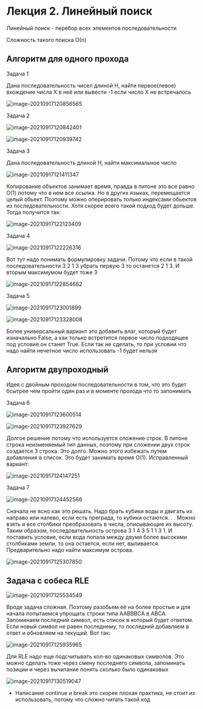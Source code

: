# Лекция 2. Линейный поиск

Линейный поиск - перебор всех элементов последовательности

Сложность такого поиска О(n)

## Алгоритм для одного прохода

Задача 1

Дана последовательность чисел длиной Н, найти первое(левое) вхождение числа Х в неё или вывести -1 если число Х не встречалось

![image-20210917120856565](pics/image-20210917120856565.png)

Задача 2 

![image-20210917120842401](pics/image-20210917120842401.png)

![image-20210917120939742](pics/image-20210917120939742.png)

Задача 3

Дана последовательность длиной Н, найти максимальное число

![image-20210917121411347](pics/image-20210917121411347.png)

Копирование объектов занимает время, правда в питоне это все равно О(1) потому что в нем все ссылка. Но в других языках, перемещается целый обьект. Поэтому можно оперировать только  индексами обьектов из последовательности. Хотя скорее всего такой подход будет дольше. Тогда получится так:

![image-20210917122123409](pics/image-20210917122123409.png)

Задача 4

![image-20210917122226316](pics/image-20210917122226316.png)

Вот тут надо понимать формулировку задачи. Потому что если в такой последовательности 3 2 1 3 убрать первую 3 то останется 2 1 3. И вторым максимумом будет тоже 3

 ![image-20210917122854662](pics/image-20210917122854662.png)

Задача 5

![image-20210917123001899](pics/image-20210917123001899.png)

![image-20210917123328008](pics/image-20210917123328008.png)

Более универсальный вариант это добавить влаг, который будет изначально False, а как только встретится первое число подходящее под условие он станет True. Если так не сделать, то при условии что надо найти нечетное число использовать -1 будет нельзя 

## Алгоритм двупроходный

Идея с двойным проходом последовательности в том, что это будет бсытрее чем пройти один раз и в моменте прохода что то запонимать

Задача 6

![image-20210917123600514](pics/image-20210917123600514.png)

![image-20210917123927629](pics/image-20210917123927629.png)

Долгое решение потому что используется сложение строк. В питоне строка неизменяемый тип данных, поэтому при сложении двух строк создается 3 строка. Это долго. Можно этого избежать путем добавления в список. Это будет занимать время О(1). Исправленный вариант:

![image-20210917124147251](pics/image-20210917124147251.png)

Задача 7

![image-20210917124452566](pics/image-20210917124452566.png)

Сначала не ясно как это решать. Надо брать кубики воды и двигать их направо или налево, если есть преграда, то кубики остаются. . . Можно взять и все столбики преобразовать в числа, описывающие их высоту. Таким образом, последовательность острова 3 1 4 3 5 1 1 3 1. И поставить условие, если вода попала между двумя более высокими столбиками земли, то она остается, если нет, выливается. Предварительно надо найти максимум острова.

![image-20210917125307850](pics/image-20210917125307850.png)

## Задача с собеса RLE

![image-20210917125534549](pics/image-20210917125534549.png)

Вроде задача сложная. Поэтому разобьем её на более простые и для начала попытаемся упрощать строки типа AABBBCA в ABCA. Запоминаем последний символ, есть список в который будет ответом. Если новый символ не равен последнему, то последний добавляем в ответ и обновляем на текущий. Вот так:

![image-20210917125935965](pics/image-20210917125935965.png)

Для RLE надо еще подсчитывать кол-во одинаковых символов. Это можно сделать тоже через смену последнего символа, запоминать позиции и через вычитание понять сколько было одинаковых

![image-20210917130519047](pics/image-20210917130519047.png)

- Написание continue и break это скорее плохая практика, не стоит их использовать, потому что сложно читать такой код
